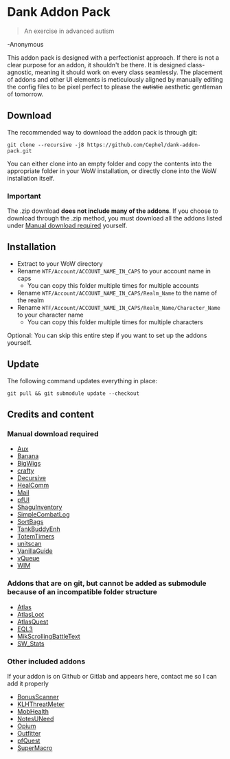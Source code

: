 # Dank Addon Pack
> An exercise in advanced autism

-Anonymous

This addon pack is designed with a perfectionist approach. If there is not a clear purpose for an addon, it shouldn't be there. It is designed class-agnostic, meaning it should work on every class seamlessly. The placement of addons and other UI elements is meticulously aligned by manually editing the config files to be pixel perfect to please the ~~autistic~~ aesthetic gentleman of tomorrow.


## Download
The recommended way to download the addon pack is through git:
```
git clone --recursive -j8 https://github.com/Cephel/dank-addon-pack.git
```
You can either clone into an empty folder and copy the contents into the appropriate folder in your WoW installation, or directly clone into the WoW installation itself.

### Important
The .zip download **does not include many of the addons**. If you choose to download through the .zip method, you must download all the addons listed under [Manual download required](#manual-download-required) yourself.


## Installation
- Extract to your WoW directory
- Rename `WTF/Account/ACCOUNT_NAME_IN_CAPS` to your account name in caps
  - You can copy this folder multiple times for multiple accounts
- Rename `WTF/Account/ACCOUNT_NAME_IN_CAPS/Realm_Name` to the name of the realm
- Rename `WTF/Account/ACCOUNT_NAME_IN_CAPS/Realm_Name/Character_Name` to your character name
  - You can copy this folder multiple times for multiple characters

Optional: You can skip this entire step if you want to set up the addons yourself.


## Update
The following command updates everything in place:
```
git pull && git submodule update --checkout
```


## Credits and content
### Manual download required
- [Aux](https://github.com/shirsig/aux-addon)
- [Banana](https://github.com/Hosq/Banana)
- [BigWigs](https://github.com/Hosq/BigWigs)
- [crafty](https://github.com/shirsig/crafty)
- [Decursive](https://github.com/Zerf/Decursive)
- [HealComm](https://github.com/Aviana/HealComm)
- [Mail](https://github.com/shirsig/Mail)
- [pfUI](https://gitlab.com/shagu/pfUI)
- [ShaguInventory](https://gitlab.com/shagu/ShaguInventory)
- [SimpleCombatLog](https://github.com/Road-block/SimpleCombatLog)
- [SortBags](https://github.com/shirsig/SortBags)
- [TankBuddyEnh](https://github.com/Hosq/TankBuddyEnh)
- [TotemTimers](https://github.com/MOUZU/TotemTimers-Enhanced)
- [unitscan](https://github.com/shirsig/unitscan)
- [VanillaGuide](https://github.com/osthoma/VanillaGuide)
- [vQueue](https://github.com/laytya/vQueue)
- [WIM](https://github.com/shirsig/WIM)

### Addons that are on git, but cannot be added as submodule because of an incompatible folder structure
- [Atlas](https://github.com/Cabro/Atlas)
- [AtlasLoot](https://github.com/Cabro/Atlas)
- [AtlasQuest](https://github.com/Cabro/Atlas)
- [EQL3](https://github.com/laytya/EQL3)
- [MikScrollingBattleText](https://github.com/AtheneGenesis/Vanilla_MikScrollingBattleText)
- [SW_Stats](https://github.com/Zerf/SW_Stats-Vanilla)

### Other included addons
If your addon is on Github or Gitlab and appears here, contact me so I can add it properly
- [BonusScanner](http://www.curseforge.com/media/files/66/890/bonusscanner-1-2.zip)
- [KLHThreatMeter](http://addons.us.to/sites/default/files/addons/KLHThreatMeter-17.22-Mesmerize-edition.zip)
- [MobHealth](http://addons.us.to/sites/default/files/addons/MobHealth_v3.2.zip)
- [NotesUNeed](http://addons.us.to/sites/default/files/addons/NotesUNeed.zip)
- [Opium](http://addons.us.to/sites/default/files/addons/Opium_v2.7a.zip)
- [Outfitter](http://addons.us.to/sites/default/files/addons/Outfitter_v1.4.1.zip)
- [pfQuest](https://gitlab.com/shagu/pfQuest)
- [SuperMacro](http://addons.us.to/sites/default/files/addons/SuperMacro_v3.15b.zip)